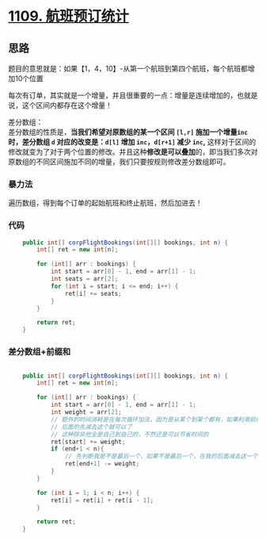 # [1109. 航班预订统计](https://leetcode-cn.com/problems/corporate-flight-bookings/)

## 思路

题目的意思就是：如果【1，4，10】-从第一个航班到第四个航班，每个航班都增加10个位置<br/>

每次有订单，其实就是一个增量，并且很重要的一点：增量是连续增加的，也就是说，这个区间内都存在这个增量！<br/>

差分数组：<br/>
差分数组的性质是，**当我们希望对原数组的某一个区间 `[l,r]` 施加一个增量`inc` 时，差分数组 `d` 对应的改变是：`d[l]` 增加 `inc`，`d[r+1]` 减少 `inc`,**
这样对于区间的修改就变为了对于两个位置的修改。并且这种**修改是可以叠加**的，即当我们多次对原数组的不同区间施加不同的增量，我们只要按规则修改差分数组即可。<br/>



### 暴力法

遍历数组，得到每个订单的起始航班和终止航班，然后加进去！

### 代码
```java
    public int[] corpFlightBookings(int[][] bookings, int n) {
        int[] ret = new int[n];

        for (int[] arr : bookings) {
            int start = arr[0] - 1, end = arr[1] - 1;
            int seats = arr[2];
            for (int i = start; i <= end; i++) {
                ret[i] += seats;
            }
        }

        return ret;
    }

```

### 差分数组+前缀和

```java

    public int[] corpFlightBookings(int[][] bookings, int n) {
        int[] ret = new int[n];

        for (int[] arr : bookings) {
            int start = arr[0] - 1, end = arr[1] - 1;
            int weight = arr[2];
            // 额外的时间消耗是在每次循环加法，因为是从某个到某个都有，如果利用前缀和的思想，就只需要加在第一个，后面的不加，其余的，比如前面的没加所以也不管
            // 后面的先减去这个就可以了
            // 这种除非他全是自己到自己的，不然还是可以节省时间的
            ret[start] += weight;
            if (end+1 < n){
                // 先判断我是不是最后一个，如果不是最后一个，在我的后面减去这一个！
                ret[end+1] -= weight;
            } 
        }

        for (int i = 1; i < n; i++) {
            ret[i] = ret[i] + ret[i - 1];
        }

        return ret;
    }

```

